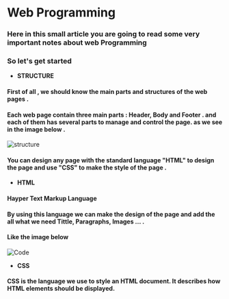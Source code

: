# Web Programming
### Here in this small article you are going to read some very important notes about web Programming
### So let's get started
- **STRUCTURE**
####  First of all , we should know the main parts and structures of the web pages . 
#### Each web page contain three main parts : Header, Body and Footer . and each of them has several parts to manage and control the page. as we see in the image below .
![structure](https://www.researchgate.net/profile/Muhammad-Pasha-6/publication/323869270/figure/fig3/AS:606182121164801@1521536488788/Structure-of-an-HTML5-Web-Page.png)

#### You can design any page with the standard language "HTML"  to design the page and use "CSS" to make the style of the page .

- **HTML**
####  Hayper Text Markup Language
#### By using this language we can make the design of the page and add the all what we need Tittle, Paragraphs, Images ...  .

#### Like the image below 
![Code](https://www.webhostingsecretrevealed.net/wp-content/uploads/html-codes.jpg)

- **CSS**
#### CSS is the language we use to style an HTML document. It describes how HTML elements should be displayed.



